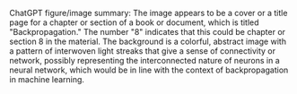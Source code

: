 ChatGPT figure/image summary: The image appears to be a cover or a title page for a chapter or section of a book or document, which is titled "Backpropagation." The number "8" indicates that this could be chapter or section 8 in the material. The background is a colorful, abstract image with a pattern of interwoven light streaks that give a sense of connectivity or network, possibly representing the interconnected nature of neurons in a neural network, which would be in line with the context of backpropagation in machine learning.